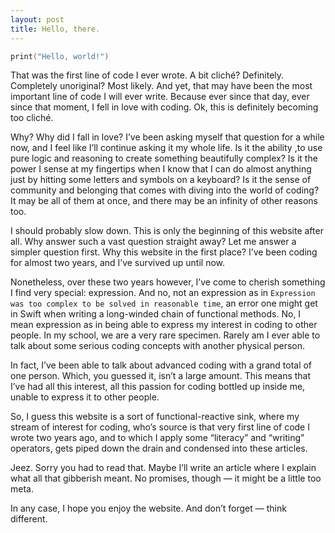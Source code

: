 ```yaml
---
layout: post
title: Hello, there.
---
```

```swift
print("Hello, world!")
```

That was the first line of code I ever wrote. A bit cliché? Definitely. Completely unoriginal? Most likely. And yet, that may have been the most important line of code I will ever write. Because ever since that day, ever since that moment, I fell in love with coding. Ok, this is definitely becoming too cliché. <!--more-->

Why? Why did I fall in love? I’ve been asking myself that question for a while now, and I feel like I’ll continue asking it my whole life. Is it the ability ,to use pure logic and reasoning to create something beautifully complex? Is it the power I sense at my fingertips when I know that I can do almost anything just by hitting some letters and symbols on a keyboard? Is it the sense of community and belonging that comes with diving into the world of coding? It may be all of them at once, and there may be an infinity of other reasons too.

I should probably slow down. This is only the beginning of this website after all. Why answer such a vast question straight away? Let me answer a simpler question first. Why this website in the first place? I’ve been coding for almost two years, and I’ve survived up until now. 

Nonetheless, over these two years however, I’ve come to cherish something I find very special: expression. And no, not an expression as in `Expression was too complex to be solved in reasonable time`, an error one might get in Swift when writing a long-winded chain of functional methods. No, I mean expression as in being able to express my interest in coding to other people. In my school, we are a very rare specimen. Rarely am I ever able to talk about some serious coding concepts with another physical person.

 In fact, I’ve been able to talk about advanced coding with a grand total of one person. Which, you guessed it, isn’t a large amount. This means that I’ve had all this interest, all this passion for coding bottled up inside me, unable to express it to other people.

So, I guess this website is a sort of functional-reactive sink, where my stream of interest for coding, who’s source is that very first line of code I wrote two years ago, and to which I apply some “literacy” and “writing” operators, gets piped down the drain and condensed into these articles. 

Jeez. Sorry you had to read that. Maybe I’ll write an article where I explain what all that gibberish meant. No promises, though — it might be a little too meta. 

In any case, I hope you enjoy the website. And don’t forget — think different.
